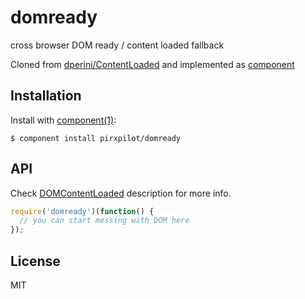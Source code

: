 
# domready

  cross browser DOM ready / content loaded fallback

  Cloned from [dperini/ContentLoaded] and implemented as [component]

## Installation

  Install with [component(1)](http://component.io):

    $ component install pirxpilot/domready

## API

Check [DOMContentLoaded] description for more info.


```javascript
require('domready')(function() {
  // you can start messing with DOM here
});
```

## License

  MIT

[component]: https://github.com/component/component
[DOMContentLoaded]: https://developer.mozilla.org/en-US/docs/Web/Reference/Events/DOMContentLoaded
[dperini/ContentLoaded]: https://github.com/dperini/ContentLoaded

